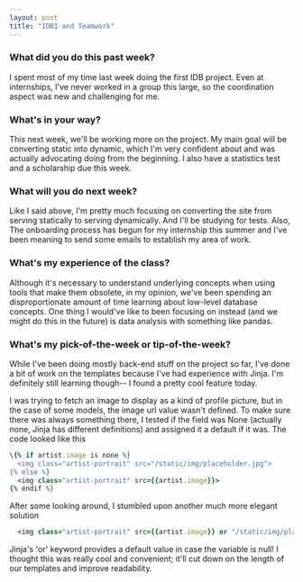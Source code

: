 ```yaml
---
layout: post
title: "IDB1 and Teamwork"
---
```


### What did you do this past week?
I spent most of my time last week doing the first IDB project. Even at internships, I've never worked in a group this large, so the coordination aspect was new and challenging for me.

### What's in your way?
This next week, we'll be working more on the project. My main goal will be converting static into dynamic, which I'm very confident about and was actually advocating doing from the beginning. I also have a statistics test and a scholarship due this week.

### What will you do next week?
Like I said above, I'm pretty much focusing on converting the site from serving statically to serving dynamically. And I'll be studying for tests. Also, The onboarding process has begun for my internship this summer and I've been meaning to send some emails to establish my area of work.

### What's my experience of the class?
Although it's necessary to understand underlying concepts when using tools that make them obsolete, in my opinion, we've been spending an disproportionate amount of time learning about low-level database concepts. One thing I would've like to been focusing on instead (and we might do this in the future) is data analysis with something like pandas.


### What's my pick-of-the-week or tip-of-the-week?
While I've been doing mostly back-end stuff on the project so far, I've done a bit of work on the templates because I've had experience with Jinja. I'm definitely still learning though-- I found a pretty cool feature today.

I was trying to fetch an image to display as a kind of profile picture, but in the case of some models, the image url value wasn't defined. To make sure there was always something there, I tested if the field was None (actually none, Jinja has different definitions) and assigned it a default if it was.
The code looked like this

```ruby
\{% if artist.image is none %}
  <img class="artist-portrait" src="/static/img/placeholder.jpg">
{% else %}
  <img class="artist-portrait" src={{artist.image}}>
{% endif %}
```

After some looking around, I stumbled upon another much more elegant solution

```ruby
  <img class="artist-portrait" src={{artist.image}} or "/static/img/placeholder.jpg">
```

Jinja's 'or' keyword provides a default value in case the variable is null! I thought this was really cool and convenient; it'll cut down on the length of our templates and improve readability.
